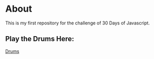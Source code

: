# About
This is my first repository for the challenge of 30 Days of Javascript.

## Play the Drums Here:
[Drums](https://anthony-0801.github.io/keyboard-drum/)